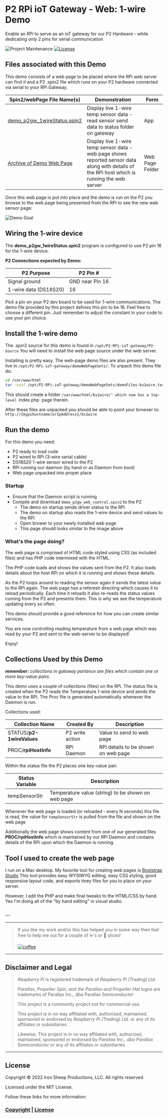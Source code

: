 # P2 RPi ioT Gateway - Web: 1-wire Demo

Enable an RPi to serve as an ioT gateway for our P2 Hardware - while dedicating only 2 pins for serial communication

![Project Maintenance][maintenance-shield]
[![License][license-shield]](LICENSE)

## Files associated with this Demo

This demo consists of a web page to be placed where the RPi web server can find it and a P2 .spin2 file which runs on your P2 hardware connected via serial to your RPi Gateway.

| Spin2/webPage File Name(s) | Demonstration | Form 
| --- | --- | --- |
| [demo\_p2gw_1wireStatus.spin2](P2-Source/demo_p2gw_1wireStatus.spin2) | Display live 1-wire temp sensor data - read sensor send data to status folder on gateway | App
| [Archive of Demo Web Page](demoWebPageSets/demoFiles-bs1wire.tar.gz) | Display live 1-wire temp sensor data - web page shows reported sensor data along with details of the RPi host which is running the web server | Web Page Folder 

Once this web page is put into place and the demo is run on the P2 you browse to the web page being presented from the RPi to see the new web sensor page: 
                                                                                            
![Demo Goal](./Docs/images/demo-1-wire.png)

## Wiring the 1-wire device

The **demo\_p2gw_1wireStatus.spin2** program is configured to use P2 pin 16 for the 1-wire device.


**P2 Connections expected by Demo:**

| P2 Purpose | P2 Pin # |
| --- | --- |
| Signal ground | GND near Pin 16|
| 1-wire data (DS18S20) | 16

Pick a pin on your P2 dev board to be used for 1-wire communications. The demo file provided by this project defines this pin to be 16. Feel free to choose a different pin. Just remember to adjust the constant in your code to use your pin choice.

## Install the 1-wire demo

The .spin2 source for this demo is found in `/opt/P2-RPi-ioT-gateway/P2-Source` You will need to install the web page source under the web server.

Installing is pretty easy. The web-page demo files are also present. They live in `/opt/P2-RPi-ioT-gateway/demoWebPageSets/`.  To unpack this demo file do:

```bash
cd /var/www/html
tar -xzvf /opt/P2-RPi-ioT-gateway/demoWebPageSets/demoFiles-bs1wire.tar.gz
```

This should create a folder `/var/www/html/bs1wire/' which now has a top-level `index.php` page therein.

After these files are unpacked you should be able to point your browser to: `http://{mypihostname|orIpAddress}/bs1wire`

## Run the demo

For this demo you need:

- P2 ready to load code
- P2 wired to RPi (3-wire serial cable)
- DS18S20 1-wire sensor wired to the P2
- RPi running our daemon (by hand or as Daemon from boot)
- Web page unpacked into proper place

### Startup

- Ensure that the Daemon script is running
- Compile and download `demo_p2gw_web_control.spin2` to the P2
  - The demo on startup sends driver status to the RPi 
  - The demo on startup also reads the 1-wire device and send values to the RPi
  - Open brower to your newly installed web page
  - This page should looks similar to the image above


### What's the page doing?

The web page is comprised of HTML code styled using CSS (as included files) and has PHP code intermixed with the HTML.

The PHP code loads and shows the values sent from the P2.  It also loads details about the host RPi on which it is running and shows these details.

As the P2 loops around to reading the sensor again it sends the latest value to the RPi again.  The web page has a referesh directing which causes it to reload periodically.  Each time it reloads it also re-reads the status values coming from the P2 and presents them.  This is why we see the temperature updating every so often.

This demo should provide a good reference for how you can create similar services. 

You are now controlling reading temperature from a web page which was read by your P2 and sent to the web-server to be displayed!

Enjoy!

##  Collections Used by this Demo

**remember:** *collections in gateway parlance are files which contain one or more key-value pairs.*

This demo uses a couple of collections (files) on the RPi. The status file is created when the P2 reads the Temperature 1-wire device and sends the value to the RPi. The Proc file is generated automatically whenever the Daemon is run.

Collections used:

| Collection Name | Created By | Description |
| --- | --- | --- |
| STATUS/**p2-1wireValues** | P2 write action | Value to send to web page
| PROC/**rpiHostInfo** | RPi Daemon | RPi details to be shown on web page

Within the status file the P2 places one key-value pair:

| Status Variable | Description |
| --- | --- |
| tempSensorStr | Temperature value (string) to be shown on web page

Whenever the web page is loaded (or reloaded - every N seconds) this file is read, the value for `tempSensorStr` is pulled from the file and shown on the web page

Additionally the web page shows content from one of our generated files **PROC/rpiHostInfo** which is maintained by our RPi Daemon and contains details of the RPi upon which the Daemon is running.

##  Tool I used to create the web page

I run on a Mac desktop.  My favorite tool for creating web pages is [Bootstrap Studio](https://bootstrapstudio.io/)  This tool provides easy WYSIWYG editing, easy CSS styling, good responsive layout code, and exports tiney files for you to place on your server.

However, I edit the PHP and make final tweaks to the HTML/CSS by hand. Yes I'm doing all of the "by hand editing" in visual studio.

### ...

---

> If you like my work and/or this has helped you in some way then feel free to help me out for a couple of :coffee:'s or :pizza: slices!
>
> [![coffee](https://www.buymeacoffee.com/assets/img/custom_images/black_img.png)](https://www.buymeacoffee.com/ironsheep)

---

## Disclaimer and Legal

> *Raspberry Pi* is registered trademark of *Raspberry Pi (Trading) Ltd.*
>
> *Parallax, Propeller Spin, and the Parallax and Propeller Hat logos* are trademarks of Parallax Inc., dba Parallax Semiconductor
>
> This project is a community project not for commercial use.
>
> This project is in no way affiliated with, authorized, maintained, sponsored or endorsed by *Raspberry Pi (Trading) Ltd.* or any of its affiliates or subsidiaries.
>
> Likewise, This project is in no way affiliated with, authorized, maintained, sponsored or endorsed by *Parallax Inc., dba Parallax Semiconductor* or any of its affiliates or subsidiaries.

---

## License

Copyright © 2022 Iron Sheep Productions, LLC. All rights reserved.

Licensed under the MIT License.

Follow these links for more information:

### [Copyright](copyright) | [License](LICENSE)

[maintenance-shield]: https://img.shields.io/badge/maintainer-stephen%40ironsheep%2ebiz-blue.svg?style=for-the-badge

[marketplace-version]: https://vsmarketplacebadge.apphb.com/version-short/ironsheepproductionsllc.spin2.svg

[marketplace-installs]: https://vsmarketplacebadge.apphb.com/installs-short/ironsheepproductionsllc.spin2.svg

[marketplace-rating]: https://vsmarketplacebadge.apphb.com/rating-short/ironsheepproductionsllc.spin2.svg

[license-shield]: https://camo.githubusercontent.com/bc04f96d911ea5f6e3b00e44fc0731ea74c8e1e9/68747470733a2f2f696d672e736869656c64732e696f2f6769746875622f6c6963656e73652f69616e74726963682f746578742d646976696465722d726f772e7376673f7374796c653d666f722d7468652d6261646765
